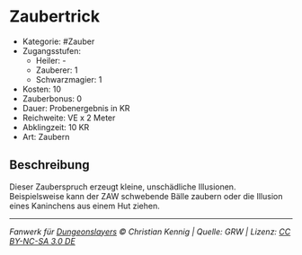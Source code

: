 # Zaubertrick

- Kategorie: #Zauber
- Zugangsstufen:
  - Heiler: -
  - Zauberer: 1
  - Schwarzmagier: 1
- Kosten: 10
- Zauberbonus: 0
- Dauer: Probenergebnis in KR
- Reichweite: VE x 2 Meter
- Abklingzeit: 10 KR
- Art: Zaubern

## Beschreibung

Dieser Zauberspruch erzeugt kleine, unschädliche Illusionen. Beispielsweise kann der ZAW schwebende Bälle zaubern oder die Illusion eines Kaninchens aus einem Hut ziehen.

---

_Fanwerk für [Dungeonslayers](https://www.dungeonslayers.net/) © Christian Kennig | Quelle: GRW | Lizenz: [CC BY-NC-SA 3.0 DE](https://creativecommons.org/licenses/by-nc-sa/3.0/de/)_
